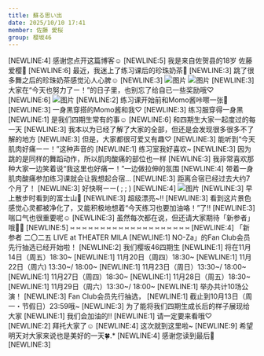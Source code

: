 ```yaml
---
title: 蘇る思い出
date: 2025/10/10 17:41
member: 佐藤 愛桜
group: 樱坂46
---
```


[NEWLINE:4]
感谢您点开这篇博客☺︎
[NEWLINE:5]
我是来自佐贺县的18岁 佐藤爱樱🌸
[NEWLINE:6]
最近，我迷上了练习课后的珍珠奶茶🧋
[NEWLINE:3]
跳了很多舞之后的珍珠奶茶感觉沁人心脾☺︎
[NEWLINE:3]
![图片](https://sakurazaka46.com/files/14/diary/s46/blog/moblog/202510/mob3aGg5p.jpg)
![图片](https://sakurazaka46.com/files/14/diary/s46/blog/moblog/202510/mobMNXDeN.jpg)
[NEWLINE:3]
大家在“今天也努力了ー！”的日子里，也别忘了给自已一些奖励哦♡
[NEWLINE:6]
![图片](https://sakurazaka46.com/files/14/diary/s46/blog/moblog/202510/mob7PyVHi.jpg)
[NEWLINE:2]
练习课开始前和Momo酱咔嚓一张📸
[NEWLINE:3]
一身黑穿搭的Momo酱和我♡
[NEWLINE:3]
练习服穿得一身黑
[NEWLINE:1]
是我们四期生常有的事☺︎
[NEWLINE:6]
和四期生大家一起度过的每一天
[NEWLINE:3]
我本以为已经了解了大家的全部，但还是会发现很多很多不了解的地方
[NEWLINE:3]
但是，大家都很可爱又有趣♡
[NEWLINE:3]
能听到“今天肌肉好痛ーー！”这种声音的
[NEWLINE:1]
练习室我好喜欢~
[NEWLINE:3]
因为跳的是同样的舞蹈动作，所以肌肉酸痛的部位也一样
[NEWLINE:3]
我非常喜欢那种大家一边笑着说“我这里也好痛ー！”一边做拉伸的氛围
[NEWLINE:4]
带着一身肌肉酸痛参加练习课就会让我想起合宿…
[NEWLINE:3]
距离合宿已经过去大约7个月了！
[NEWLINE:3]
好快啊ーー( ; ; )
[NEWLINE:4]
![图片](https://sakurazaka46.com/files/14/diary/s46/blog/moblog/202510/mobjbQ360.jpg)
[NEWLINE:3]
早上散步时看到的富士山🗻
[NEWLINE:3]
超级漂亮~‼︎
[NEWLINE:3]
看到这片景色感觉心灵都被净化了，又能积极地想着“今天练习也要加油咯！”了!!
[NEWLINE:3]
喘口气也很重要呢☺︎
[NEWLINE:3]
虽然每次都在说，但还请大家期待「新参者」哦🫶🏻
[NEWLINE:5]
⑅ ⑅ ⑅ ⑅ ⑅ ⑅ ⑅ ⑅ ⑅ ⑅ ⑅ ⑅ ⑅ ⑅ ⑅ ⑅ ⑅ ⑅ ⑅ ⑅
[NEWLINE:4]
「新参者 二〇二五 LIVE at THEATER MILA
[NEWLINE:1]
NO-Za」的Fan Club会员先行抽选已经开始啦！
[NEWLINE:2]
我们樱坂46四期生
[NEWLINE:1]
将在11月14日（周五）18:30~
[NEWLINE:1]
11月20日（周四）18:30~
[NEWLINE:1]
11月22日（周六) 13:30~/ 18:00~
[NEWLINE:1]
11月23日（周日）13:30~/ 18:00~
[NEWLINE:1]
11月27日（周四）18:30~
[NEWLINE:1]
11月28日（周五）18:30~
[NEWLINE:1]
11月29日（周六）13:30~/ 18:00~
[NEWLINE:1]
举办共计10场公演！
[NEWLINE:3]
Fan Club会员先行抽选，
[NEWLINE:1]
截止到10月13日（周一・节假日）23:59哦~
[NEWLINE:3]
为了能将我们四期生成长后的样子展现给大家
[NEWLINE:1]
我们会加油的!!
[NEWLINE:1]
请一定要来看哦♡
[NEWLINE:2]
拜托大家了☺︎
[NEWLINE:4]
这次就到这里啦~
[NEWLINE:9]
希望明天对大家来说也是美好的一天🍀.*
[NEWLINE:4]
感谢您读到最后🌸
[NEWLINE:3]